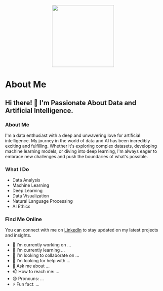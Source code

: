 <div align="center">
  <img src="https://media.giphy.com/media/HUplkVCPY7jTW/giphy.gif" width="200" />
</div>

# About Me

## Hi there! 👋 I'm Passionate About Data and Artificial Intelligence.

### About Me

I'm a data enthusiast with a deep and unwavering love for artificial intelligence. My journey in the world of data and AI has been incredibly exciting and fulfilling. Whether it's exploring complex datasets, developing machine learning models, or diving into deep learning, I'm always eager to embrace new challenges and push the boundaries of what's possible.

### What I Do

- Data Analysis
- Machine Learning
- Deep Learning
- Data Visualization
- Natural Language Processing
- AI Ethics

### Find Me Online

You can connect with me on [LinkedIn](https://www.linkedin.com/in/soraya-franco-l%C3%B3pez-49722679/) to stay updated on my latest projects and insights.

- 🔭 I’m currently working on ...
- 🌱 I’m currently learning ...
- 👯 I’m looking to collaborate on ...
- 🤔 I’m looking for help with ...
- 💬 Ask me about ...
- 📫 How to reach me: ...
- 😄 Pronouns: ...
- ⚡ Fun fact: ...
